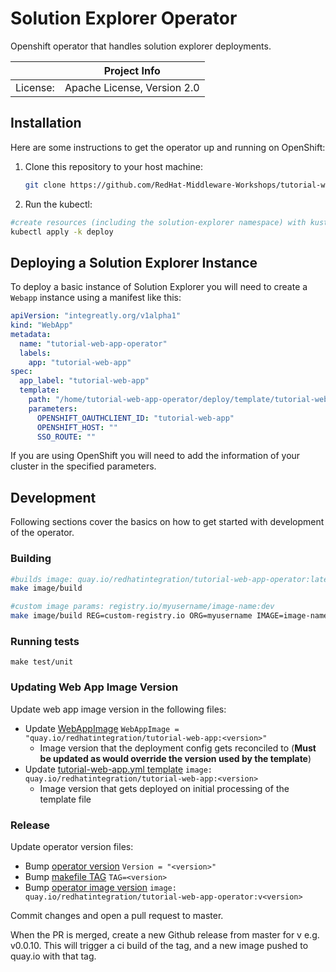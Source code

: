 # Solution Explorer Operator

Openshift operator that handles solution explorer deployments.


|          | Project Info                |
| -------- | --------------------------- |
| License: | Apache License, Version 2.0 |

## Installation

Here are some instructions to get the operator up and running on OpenShift:

1. Clone this repository to your host machine:

   ```sh
   git clone https://github.com/RedHat-Middleware-Workshops/tutorial-web-app-operator.git
   ```

2.  Run the kubectl:

   ```sh
   #create resources (including the solution-explorer namespace) with kustomize
   kubectl apply -k deploy
   ```

## Deploying a Solution Explorer Instance

To deploy a basic instance of Solution Explorer you will need to create a `Webapp` instance using a manifest like this:

```yaml
apiVersion: "integreatly.org/v1alpha1"
kind: "WebApp"
metadata:
  name: "tutorial-web-app-operator"
  labels:
    app: "tutorial-web-app"
spec:
  app_label: "tutorial-web-app"
  template:
    path: "/home/tutorial-web-app-operator/deploy/template/tutorial-web-app.yml"
    parameters:
      OPENSHIFT_OAUTHCLIENT_ID: "tutorial-web-app"
      OPENSHIFT_HOST: ""
      SSO_ROUTE: ""
```

If you are using OpenShift you will need to add the information of your cluster in the specified parameters.

## Development
Following sections cover the basics on how to get started with development of the operator.

### Building

```sh
#builds image: quay.io/redhatintegration/tutorial-web-app-operator:latest
make image/build

#custom image params: registry.io/myusername/image-name:dev
make image/build REG=custom-registry.io ORG=myusername IMAGE=image-name TAG=dev
```

### Running tests

```
make test/unit
```

### Updating Web App Image Version
Update web app image version in the following files:
* Update [WebAppImage](pkg/handlers/webhandler.go) `WebAppImage = "quay.io/redhatintegration/tutorial-web-app:<version>"`
  * Image version that the deployment config gets reconciled to (**Must be updated as would override the version used by the template**)
* Update [tutorial-web-app.yml template](deploy/template/tutorial-web-app.yml) `image: quay.io/redhatintegration/tutorial-web-app:<version>`
  * Image version that gets deployed on initial processing of the template file

### Release

Update operator version files:

* Bump [operator version](version/version.go) 
```Version = "<version>"```
* Bump [makefile TAG](Makefile)
```TAG=<version>```
* Bump [operator image version](deploy/operator.yaml)
```image: quay.io/redhatintegration/tutorial-web-app-operator:v<version>```

Commit changes and open a pull request to master.

When the PR is merged, create a new Github release from master for v<version> e.g. v0.0.10.
This will trigger a ci build of the tag, and a new image pushed to quay.io with that tag.
